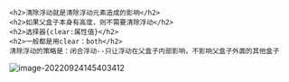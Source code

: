 ```
<h2>清除浮动就是清除浮动元素造成的影响</h2>
<h2>如果父盒子本身有高度，则不需要清除浮动</h2>
<h2>选择器{clear:属性值}</h2>
<h2>一般都是用clear：both</h2>
清除浮动的策略是：闭合浮动--只让浮动在父盒子内部影响，不影响父盒子外面的其他盒子

```

![image-20220924145403412](https://manv-typora.oss-cn-hangzhou.aliyuncs.com/typora-imgimage-20220924145403412.png)